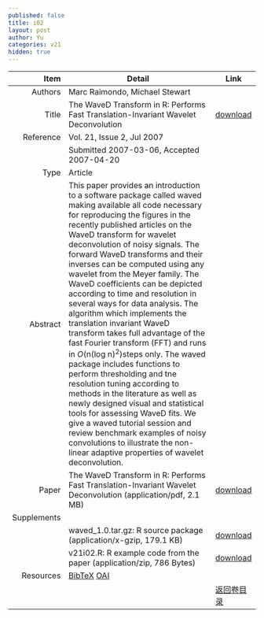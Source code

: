 ```yaml
---
published: false
title: i02
layout: post
author: Yu
categories: v21
hidden: true
---
```


| Item | Detail | Link |
|---:|---|---|
| Authors | Marc  Raimondo, Michael  Stewart| |
| Title |The WaveD Transform in R: Performs Fast Translation-Invariant Wavelet Deconvolution | [download](http://www.jstatsoft.org/v21/i02/paper) |
| Reference |Vol. 21, Issue 2, Jul 2007 | |
| | Submitted 2007-03-06, Accepted 2007-04-20| | 
| Type | Article| |
| Abstract | This paper provides an introduction to a software package called waved making available all code necessary for reproducing the figures in the recently published articles on the WaveD transform for wavelet deconvolution of noisy signals. The forward WaveD transforms and their inverses can be computed using any wavelet from the Meyer family. The WaveD coefficients can be depicted according to time and resolution in several ways for data analysis. The algorithm which implements the translation invariant WaveD transform takes full advantage of the fast Fourier transform (FFT) and runs in <i>O</i>(n(log n)<sup>2</sup>)steps only. The waved package includes functions to perform thresholding and tne resolution tuning according to methods in the literature as well as newly designed visual and statistical tools for assessing WaveD fits. We give a waved tutorial session and review benchmark examples of noisy convolutions to illustrate the non-linear adaptive properties of wavelet deconvolution.| |
| Paper | The WaveD Transform in R: Performs Fast Translation-Invariant Wavelet Deconvolution  (application/pdf, 2.1 MB)| [download](http://www.jstatsoft.org/v21/i02/paper) |
| Supplements | | |
| |waved_1.0.tar.gz: R source package  (application/x-gzip, 179.1 KB)|  [download](http://www.jstatsoft.org/v21/i02/supp/1) |
| |v21i02.R: R example code from the paper  (application/zip, 786 Bytes)|  [download](http://www.jstatsoft.org/v21/i02/supp/2) |
| Resources | [BibTeX](http://www.jstatsoft.org/v21/i02/bibtex) [OAI](http://www.jstatsoft.org/oai?verb=GetRecord&identifier=oai.jstatsoft/v21/i02&prefix=oai_dc)| |
| |  | [返回卷目录]({{site.baseurl}}/volume/v21.html) |